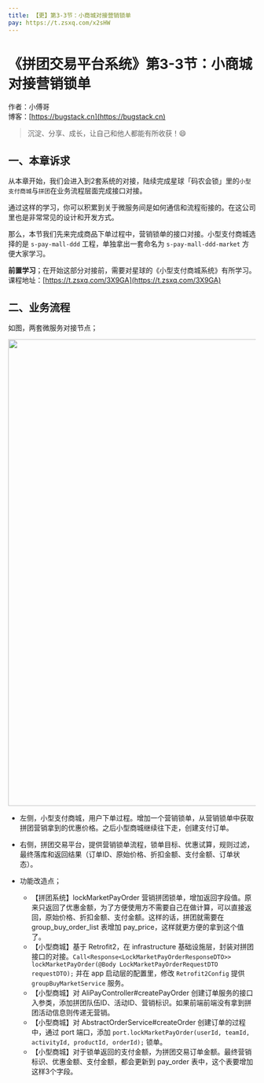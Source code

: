 ```yaml
---
title: 【更】第3-3节：小商城对接营销锁单
pay: https://t.zsxq.com/x2sHW
---
```


# 《拼团交易平台系统》第3-3节：小商城对接营销锁单

作者：小傅哥
<br/>博客：[https://bugstack.cn](https://bugstack.cn)

> 沉淀、分享、成长，让自己和他人都能有所收获！😄

## 一、本章诉求

从本章开始，我们会进入到2套系统的对接，陆续完成星球「码农会锁」里的`小型支付商城`与`拼团`在业务流程层面完成接口对接。

通过这样的学习，你可以积累到关于微服务间是如何通信和流程衔接的。在这公司里也是非常常见的设计和开发方式。

那么，本节我们先来完成商品下单过程中，营销锁单的接口对接。小型支付商城选择的是 `s-pay-mall-ddd` 工程，单独拿出一套命名为 `s-pay-mall-ddd-market` 方便大家学习。

**前置学习**；在开始这部分对接前，需要对星球的《小型支付商城系统》有所学习。课程地址：[https://t.zsxq.com/3X9GA](https://t.zsxq.com/3X9GA)

## 二、业务流程

如图，两套微服务对接节点；

<div align="center">
    <img src="https://bugstack.cn/images/article/project/group-buy-market/group-buy-market-3-3-01.png" width="950px">
</div>

- 左侧，小型支付商城，用户下单过程。增加一个营销锁单，从营销锁单中获取拼团营销拿到的优惠价格。之后小型商城继续往下走，创建支付订单。
- 右侧，拼团交易平台，提供营销锁单流程，锁单目标、优惠试算，规则过滤，最终落库和返回结果（订单ID、原始价格、折扣金额、支付金额、订单状态）。

- 功能改造点；

    - 【拼团系统】lockMarketPayOrder 营销拼团锁单，增加返回字段值。原来只返回了优惠金额，为了方便使用方不需要自己在做计算，可以直接返回，原始价格、折扣金额、支付金额。这样的话，拼团就需要在 group_buy_order_list 表增加 pay_price，这样就更方便的拿到这个值了。
    - 【小型商城】基于 Retrofit2，在 infrastructure 基础设施层，封装对拼团接口的对接。`Call<Response<LockMarketPayOrderResponseDTO>> lockMarketPayOrder(@Body LockMarketPayOrderRequestDTO requestDTO);` 并在 app 启动层的配置里，修改 `Retrofit2Config` 提供 `groupBuyMarketService` 服务。
    - 【小型商城】对 AliPayController#createPayOrder 创建订单服务的接口入参类，添加拼团队伍ID、活动ID、营销标识。如果前端前端没有拿到拼团活动信息则传递无营销。
    - 【小型商城】对 AbstractOrderService#createOrder 创建订单的过程中，通过 port 端口，添加 `port.lockMarketPayOrder(userId, teamId, activityId, productId, orderId);` 锁单。
    - 【小型商城】对于锁单返回的支付金额，为拼团交易订单金额。最终营销标识、优惠金额、支付金额，都会更新到 pay_order 表中，这个表要增加这样3个字段。